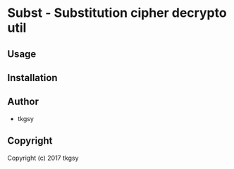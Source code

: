 # Subst - Substitution cipher decrypto util

## Usage

## Installation

## Author

* tkgsy

## Copyright

Copyright (c) 2017 tkgsy
